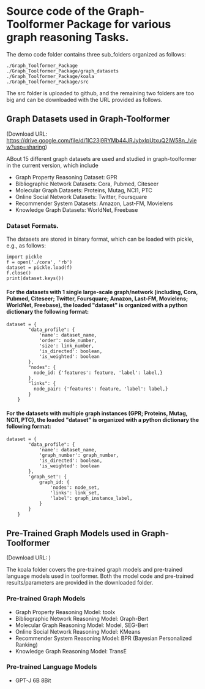 # Source code of the Graph-Toolformer Package for various graph reasoning Tasks.

The demo code folder contains three sub_folders organized as follows:

```
./Graph_Toolformer_Package
./Graph_Toolformer_Package/graph_datasets
./Graph_Toolformer_Package/koala
./Graph_Toolformer_Package/src
```

The src folder is uploaded to github, and the remaining two folders are too big and can be downloaded with the URL provided as follows.

## Graph Datasets used in Graph-Toolformer
(Download URL: https://drive.google.com/file/d/1lC23j9RYMb44JRJybxIpUtxuQ2lW58n_/view?usp=sharing)

ABout 15 different graph datasets are used and studied in graph-toolformer in the current version, which include

- Graph Property Reasoning Dataset: GPR
- Bibliographic Network Datasets: Cora, Pubmed, Citeseer
- Molecular Graph Datasets: Proteins, Mutag, NCI1, PTC
- Online Social Network Datasets: Twitter, Foursquare
- Recommender System Datasets: Amazon, Last-FM, Movielens
- Knowledge Graph Datasets: WorldNet, Freebase

### Dataset Formats.

The datasets are stored in binary format, which can be loaded with pickle, e.g., as follows:

```
import pickle
f = open('./cora', 'rb')
dataset = pickle.load(f)
f.close()
print(dataset.keys())
```

#### For the datasets with 1 single large-scale graph/network (including, Cora, Pubmed, Citeseer; Twitter, Foursquare; Amazon, Last-FM, Movielens; WorldNet, Freebase), the loaded "dataset" is organized with a python dictionary the following format:

```
dataset = {
        "data_profile": {
            'name': dataset_name,
            'order': node_number,
            'size': link_number,
            'is_directed': boolean,
            'is_weighted': boolean
        },
        "nodes": {
          node_id: {'features': feature, 'label': label,}
        },
        "links": {
          node_pair: {'features': feature, 'label': label,}
        }
    }
```

#### For the datasets with multiple graph instances (GPR; Proteins, Mutag, NCI1, PTC), the loaded "dataset" is organized with a python dictionary the following format:

```
dataset = {
        "data_profile": {
            'name': dataset_name,
            'graph_number': graph_number,
            'is_directed': boolean,
            'is_weighted': boolean
        },
        'graph_set': {
            graph_id: {
                'nodes': node_set,
                'links': link_set,
                'label': graph_instance_label,
            }
        }
    }
```

## Pre-Trained Graph Models used in Graph-Toolformer
(Download URL: )

The koala folder covers the pre-trained graph models and pre-trained language models used in toolformer. Both the model code and pre-trained results/parameters are provided in the downloaded folder.

### Pre-trained Graph Models

- Graph Property Reasoning Model: toolx
- Bibliographic Network Reasoning Model: Graph-Bert
- Molecular Graph Reasoning Model: Model, SEG-Bert
- Online Social Network Reasoning Model: KMeans
- Recommender System Reasoning Model: BPR (Bayesian Personalized Ranking)
- Knowledge Graph Reasoning Model: TransE

### Pre-trained Language Models

- GPT-J 6B 8Bit
